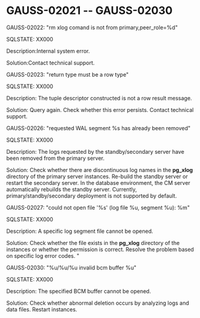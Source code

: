# GAUSS-02021 -- GAUSS-02030<a name="EN-US_TOPIC_0302073230"></a>

GAUSS-02022: "rm xlog comand is not from primary,peer\_role=%d"

SQLSTATE: XX000

Description:Internal system error.

Solution:Contact technical support.

GAUSS-02023: "return type must be a row type"

SQLSTATE: XX000

Description: The tuple descriptor constructed is not a row result message.

Solution: Query again. Check whether this error persists. Contact technical support.

GAUSS-02026: "requested WAL segment %s has already been removed"

SQLSTATE: XX000

Description: The logs requested by the standby/secondary server have been removed from the primary server.

Solution: Check whether there are discontinuous log names in the  **pg\_xlog**  directory of the primary server instances. Re-build the standby server or restart the secondary server. In the database environment, the CM server automatically rebuilds the standby server. Currently, primary/standby/secondary deployment is not supported by default.

GAUSS-02027: "could not open file '%s' \(log file %u, segment %u\): %m"

SQLSTATE: XX000

Description: A specific log segment file cannot be opened.

Solution: Check whether the file exists in the  **pg\_xlog**  directory of the instances or whether the permission is correct. Resolve the problem based on specific log error codes. "

GAUSS-02030: "%u/%u/%u invalid bcm buffer %u"

SQLSTATE: XX000

Description: The specified BCM buffer cannot be opened.

Solution: Check whether abnormal deletion occurs by analyzing logs and data files. Restart instances.

